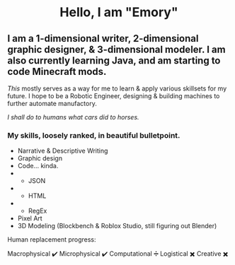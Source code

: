 <h1 align="center"> Hello, I am "Emory"

## I am a 1-dimensional writer, 2-dimensional graphic designer, & 3-dimensional modeler. I am also currently learning Java, and am starting to code Minecraft mods.

_This_ mostly serves as a way for me to learn & apply various skillsets for my future.
I hope to be a Robotic Engineer, designing & building machines to further automate manufactory. 

_I shall do to humans what cars did to horses._

### My skills, loosely ranked, in beautiful bulletpoint.
- Narrative & Descriptive Writing
- Graphic design
- Code... kinda.
- - JSON
- - HTML
- - RegEx
- Pixel Art
- 3D Modeling (Blockbench & Roblox Studio, still figuring out Blender)


Human replacement progress:

Macrophysical ✔️ Microphysical ✔️ Computational ➗ Logistical ✖️ Creative ✖️
